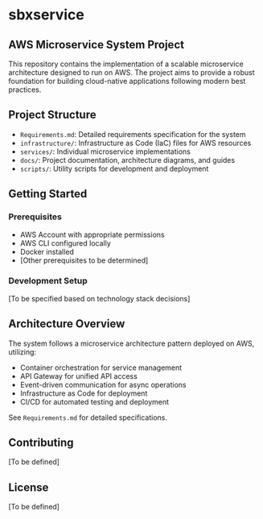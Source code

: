 # sbxservice

## AWS Microservice System Project

This repository contains the implementation of a scalable microservice architecture designed to run on AWS. The project aims to provide a robust foundation for building cloud-native applications following modern best practices.

## Project Structure

- `Requirements.md`: Detailed requirements specification for the system
- `infrastructure/`: Infrastructure as Code (IaC) files for AWS resources
- `services/`: Individual microservice implementations
- `docs/`: Project documentation, architecture diagrams, and guides
- `scripts/`: Utility scripts for development and deployment

## Getting Started

### Prerequisites
- AWS Account with appropriate permissions
- AWS CLI configured locally
- Docker installed
- [Other prerequisites to be determined]

### Development Setup
[To be specified based on technology stack decisions]

## Architecture Overview

The system follows a microservice architecture pattern deployed on AWS, utilizing:

- Container orchestration for service management
- API Gateway for unified API access
- Event-driven communication for async operations
- Infrastructure as Code for deployment
- CI/CD for automated testing and deployment

See `Requirements.md` for detailed specifications.

## Contributing

[To be defined]

## License

[To be defined]
